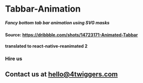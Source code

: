# Tabbar-Animation

##### Fancy bottom tab bar animation using SVG masks

#### Source: https://dribbble.com/shots/14723171-Animated-Tabbar

<div align="center">

</div>

#### translated to react-native-reanimated 2

### Hire us

## Contact us at hello@4twiggers.com